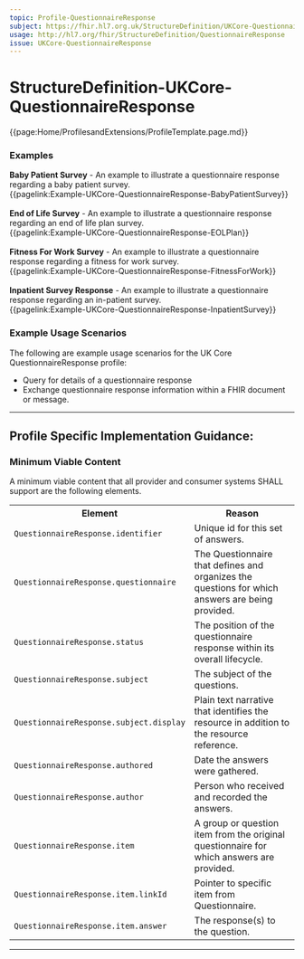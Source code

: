 ```yaml
---
topic: Profile-QuestionnaireResponse
subject: https://fhir.hl7.org.uk/StructureDefinition/UKCore-QuestionnaireResponse
usage: http://hl7.org/fhir/StructureDefinition/QuestionnaireResponse
issue: UKCore-QuestionnaireResponse
---
```

# StructureDefinition-UKCore-QuestionnaireResponse

<nocheck>
{{page:Home/ProfilesandExtensions/ProfileTemplate.page.md}}

<div id="Examples" class="tabcontent">
  <h3>Examples</h3>
  <b>Baby Patient Survey</b> - An example to illustrate a questionnaire response regarding a baby patient survey.
  <br>{{pagelink:Example-UKCore-QuestionnaireResponse-BabyPatientSurvey}}
  <br><br>
  <b>End of Life Survey</b> - An example to illustrate a questionnaire response regarding an end of life plan survey.
  <br>{{pagelink:Example-UKCore-QuestionnaireResponse-EOLPlan}}
  <br><br>
  <b>Fitness For Work Survey</b> - An example to illustrate a questionnaire response regarding a fitness for work survey.
  <br>{{pagelink:Example-UKCore-QuestionnaireResponse-FitnessForWork}}
  <br><br>
  <b>Inpatient Survey Response</b> - An example to illustrate a questionnaire response regarding an in-patient survey.
  <br>{{pagelink:Example-UKCore-QuestionnaireResponse-InpatientSurvey}}
</div>
</nocheck>


<div id="ProfileGuidance">

### Example Usage Scenarios ###

The following are example usage scenarios for the UK Core QuestionnaireResponse profile:
- Query for details of a questionnaire response
- Exchange questionnaire response information within a FHIR document or message.

<hr class="thickline">

## Profile Specific Implementation Guidance: ##


<h3>Minimum Viable Content</h3>

A minimum viable content that all provider and consumer systems SHALL support are the following elements.

<table class="assets" title="Minimum Viable Content list">
<tr>
<th class="width30">Element</th>
<th class="width70">Reason</th>
</tr>
<tr>
<td><code>QuestionnaireResponse.identifier</code></td>
<td>Unique id for this set of answers.</td>
</tr>
<tr>
<td><code>QuestionnaireResponse.questionnaire</code></td>
<td>The Questionnaire that defines and organizes the questions for which answers are being provided.
</td>
</tr>
<tr>
<td><code>QuestionnaireResponse.status</code></td>
<td>The position of the questionnaire response within its overall lifecycle.
</td>
</tr>
<tr>
<td><code>QuestionnaireResponse.subject</code></td>
<td>The subject of the questions.</td>
</tr>
<tr>
<td><code>QuestionnaireResponse.subject.display</code></td>
<td>Plain text narrative that identifies the resource in addition to the resource reference.
</td>
</tr>
<tr>
<td><code>QuestionnaireResponse.authored</code></td>
<td>Date the answers were gathered.</td>
</tr>
<tr>
<td><code>QuestionnaireResponse.author</code></td>
<td>Person who received and recorded the answers.</td>
</tr>
<tr>
<td><code>QuestionnaireResponse.item</code></td>
<td>A group or question item from the original questionnaire for which answers are provided.
</td>
</tr>
<tr>
<td><code>QuestionnaireResponse.item.linkId</code></td>
<td>Pointer to specific item from Questionnaire.</td>
</tr>
<tr>
<td><code>QuestionnaireResponse.item.answer</code></td>
<td>The response(s) to the question.</td>
</tr>
</table>
</div>

---
